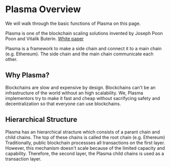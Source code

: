 # Plasma Overview
We will walk through the basic functions of Plasma on this page.

Plasma is one of the blockchain scaling solutions invented by Joseph Poon Poon and Vitalik Buterin. [White paper](https://plasma.io/plasma.pdf)

Plasma is a framework to make a side chain and connect it to a main chain (e.g. Ethereum). The side chain and the main chain communicate each other.  

## Why Plasma?
Blockchains are slow and expensive by design. Blockchains can't be an infrastructure of the world without an high scalability. We, Plasma implementors try to make it fast and cheap without sacrifycing safety and decentralization so that everyone can use blockchains. 

## Hierarchical Structure
Plasma has an hierarchical stracture which consists of a parant chain and child chains. The top of these chains is called the root chain (e.g. Ethereum) Traditionally, public blockchain processses all transactions on the first layer. However, this mechanism doesn't scale because of the limited capacity and capability. Therefore, the second layer, the Plasma child chains is used as a transaction layer. 